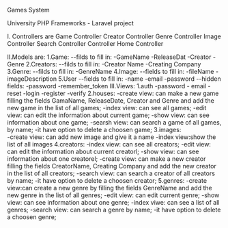 Games System

University PHP Frameworks - Laravel project

I. Controllers are
    Game Controller
    Creator Controller
    Genre Controller
    Image Controller
    Search Controller
    Controller
    Home Controller

II.Models are:
    1.Game:
        --filds to fill in:
            -GameName
            -ReleaseDat
            -Creator
            -Genre
    2.Creators:
        --filds to fill in:
            -Creator Name
            -Creating Company
    3.Genre:
        --filds to fill in:
            -GenreName
    4.Image:
        --fields to fill in:
            -fileName
            -imageDescription
    5.User
       --fields to fill in:
            -name
            -email
            -password
       --hidden fields:
            -password
            -remember_token
III.Views:
    1.auth -password - email - reset -login -register -verify
    2.houses:
       -create view: can make a new game filling the fields GamaName, ReleaseDate, Creator and Genre and add the new game in the list of all games;
       -index view: can see all games;
       -edit view: can edit the information about current game;
       -show view: can see information about one game;
       -searsh view: can search a game of all games, by name;
       -it have option to delete a choosen game;
    3.images:   
       -create view: can add new image and give it a name
       -index view:show the list of all images
    4.creators:
        -index view: can see all creators;
        -edit view: can edit the information about current creatorl;
        -show view: can see information about one creatorel;
        -create view: can make a new creator filling the fields CreatorName, Creating Company and add the new creator in the list of all creators;
        -search view: can search a creator of all creators by name;
        -it have option to delete a choosen creator;
    5.genres:
       -create view:can create a new genre by filling the fields GenreName and add the new genre in the list of all genres;
       -edit view:  can edit current genre;
       -show view: can see information about one genre;
       -index viwe: can see a list of all genres;
       -search view: can search a genre by name;
       -it have option to delete a choosen genre;
